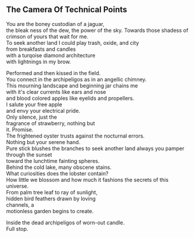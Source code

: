The Camera Of Technical Points
------------------------------
You are the boney custodian of a jaguar,  
the bleak ness of the dew, the power of the sky. Towards those shadess of crimson of yours that wait for me.  
To seek another land I could play trash, oxide, and city  
from breakfasts and candles  
with a turqoise diamond architecture  
with lightnings in my brow.  
  
Performed and then kissed in the field.  
You connect in the archipeligos as in an angellic chimney.  
This mourning landscape and beginning jar chains me  
with it's clear currents like ears and nose  
and blood colored apples like eyelids and propellers.  
I salute your free apple  
and envy your electrical pride.  
Only silence, just the  
fragrance of strawberry, nothing but  
it. Promise.  
The frightened oyster trusts against the nocturnal errors.  
Nothing but your serene hand.  
Pure stick blushes the branches to seek another land always you pamper through the sunset  
toward the lunchtime fainting spheres.  
Behind the cold lake, many obscene stains.  
What curiosities does the lobster contain?  
How little we blossom and how much it fashions the secrets of this universe.  
From palm tree leaf to ray of sunlight,  
hidden bird feathers drawn by loving  
channels, a  
motionless garden begins to create.  
  
Inside the dead archipeligos of worn-out candle.  
Full stop.  
